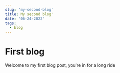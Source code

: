 ```yaml
---
slug: 'my-second-blog'
title: My second blog'
date: '06-24-2022'
tags:
  - blog
---
```


# First blog
Welcome to my first blog post, you're in for a long ride

